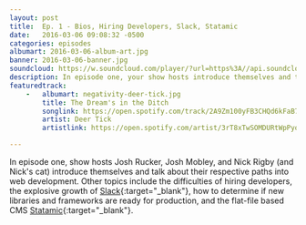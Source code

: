 ```yaml
---
layout: post
title:  Ep. 1 - Bios, Hiring Developers, Slack, Statamic
date:   2016-03-06 09:08:32 -0500
categories: episodes
albumart: 2016-03-06-album-art.jpg
banner: 2016-03-06-banner.jpg
soundcloud: https://w.soundcloud.com/player/?url=https%3A//api.soundcloud.com/tracks/250564223
description: In episode one, your show hosts introduce themselves and talk career paths, hiring developers, Slack, vetting new libraries and frameworks, and Statamic.
featuredtrack:
    -   albumart: negativity-deer-tick.jpg
        title: The Dream's in the Ditch
        songlink: https://open.spotify.com/track/2A9Zm100yFB3CHQd6kFaB7
        artist: Deer Tick
        artistlink: https://open.spotify.com/artist/3rT8xTwSOMDURtWpPyoKIO

---
```


In episode one, show hosts Josh Rucker, Josh Mobley, and Nick Rigby (and Nick's cat) introduce themselves and talk about their respective paths into web development. Other topics include the difficulties of hiring developers, the explosive growth of [Slack](http://slack.com){:target="_blank"}, how to determine if new libraries and frameworks are ready for production, and the flat-file based CMS [Statamic](http://statamic.com/){:target="_blank"}.

